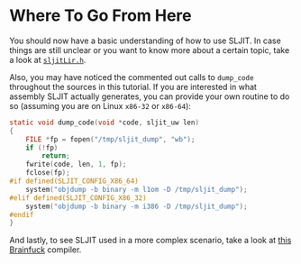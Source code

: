 # Where To Go From Here

You should now have a basic understanding of how to use SLJIT. In case things are still unclear or you want to know more about a certain topic, take a look at [`sljitLir.h`](/sljit_src/sljitLir.h).

Also, you may have noticed the commented out calls to `dump_code` throughout the sources in this tutorial. If you are interested in what assembly SLJIT actually generates, you can provide your own routine to do so (assuming you are on Linux `x86-32` or `x86-64`):

```c
static void dump_code(void *code, sljit_uw len)
{
    FILE *fp = fopen("/tmp/sljit_dump", "wb");
    if (!fp)
        return;
    fwrite(code, len, 1, fp);
    fclose(fp);
#if defined(SLJIT_CONFIG_X86_64)
    system("objdump -b binary -m l1om -D /tmp/sljit_dump");
#elif defined(SLJIT_CONFIG_X86_32)
    system("objdump -b binary -m i386 -D /tmp/sljit_dump");
#endif
}
```

And lastly, to see SLJIT used in a more complex scenario, take a look at [this](/docs/tutorial/sources/brainfuck.c) [Brainfuck](https://en.wikipedia.org/wiki/Brainfuck) compiler.
